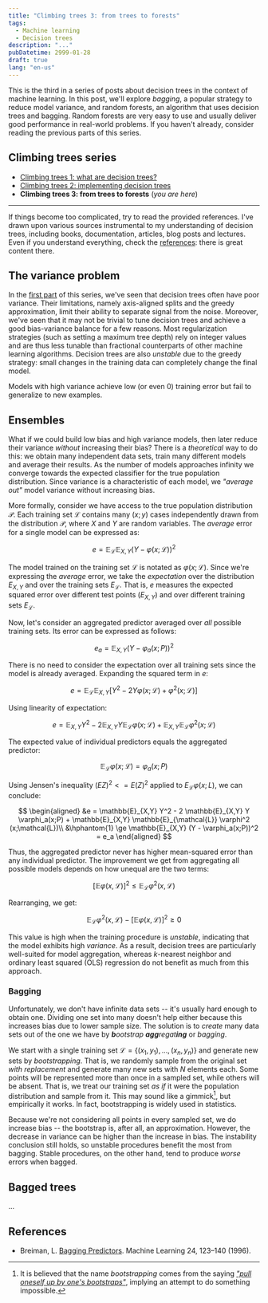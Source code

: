 ```yaml
---
title: "Climbing trees 3: from trees to forests"
tags:
  - Machine learning
  - Decision trees
description: "..."
pubDatetime: 2999-01-28
draft: true
lang: "en-us"
---
```


This is the third in a series of posts about decision trees in the context of machine learning.
In this post, we'll explore _bagging_, a popular strategy to reduce model variance, and random forests, an algorithm that uses decision trees and bagging.
Random forests are very easy to use and usually deliver good performance in real-world problems.
If you haven't already, consider reading the previous parts of this series.

## Climbing trees series

- [Climbing trees 1: what are decision trees?](/posts/climbing-trees-1)
- [Climbing trees 2: implementing decision trees](/posts/climbing-trees-2)
- **Climbing trees 3: from trees to forests** (_you are here_)

---

If things become too complicated, try to read the provided references.
I've drawn upon various sources instrumental to my understanding of decision trees, including books, documentation, articles, blog posts and lectures.
Even if you understand everything, check the [references](#references): there is great content there.

## The variance problem

In the [first part](/posts/climbing-trees-1) of this series, we've seen that decision trees often have poor variance.
Their limitations, namely axis-aligned splits and the greedy approximation, limit their ability to separate signal from the noise.
Moreover, we've seen that it may not be trivial to tune decision trees and achieve a good bias-variance balance for a few reasons.
Most regularization strategies (such as setting a maximum tree depth) rely on integer values and are thus less tunable than fractional counterparts of other machine learning algorithms.
Decision trees are also _unstable_ due to the greedy strategy: small changes in the training data can completely change the final model.

Models with high variance achieve low (or even 0) training error but fail to generalize to new examples.

## Ensembles

What if we could build low bias and high variance models, then later reduce their variance _without_ increasing their bias?
There is a _theoretical_ way to do this: we obtain many independent data sets, train many different models and average their results.
As the number of models approaches infinity we converge towards the expected classifier for the true population distribution.
Since variance is a characteristic of each model, we _"average out"_ model variance without increasing bias.

More formally, consider we have access to the true population distribution $\mathcal{P}$.
Each training set $\mathcal{L}$ contains many $(x;y)$ cases independently drawn from the distribution $\mathcal{P}$, where $X$ and $Y$ are random variables.
The _average_ error for a single model can be expressed as:

$$
e = \mathbb{E}_{\mathcal{L}} \mathbb{E}_{X,Y} (Y - \varphi(x;\mathcal{L}))^2
$$

The model trained on the training set $\mathcal{L}$ is notated as $\varphi(x;\mathcal{L})$.
Since we're expressing the _average_ error, we take the _expectation_ over the distribution $E_{X,Y}$ and over the training sets $E_{\mathcal{L}}$.
That is, $e$ measures the expected squared error over different test points ($E_{X,Y}$) and over different training sets $E_{\mathcal{L}}$.

Now, let's consider an aggregated predictor averaged over _all_ possible training sets. Its error can be expressed as follows:

$$
e_a = \mathbb{E}_{X,Y} (Y - \varphi_a(x;P))^2
$$

There is no need to consider the expectation over all training sets since the model is already averaged.
Expanding the squared term in $e$:

$$
e = \mathbb{E}_{\mathcal{L}} \mathbb{E}_{X,Y} [Y^2 - 2 Y \varphi(x;\mathcal{L}) + \varphi^2(x;\mathcal{L})]
$$

Using linearity of expectation:

$$
e = \mathbb{E}_{X,Y} Y^2 - 2 \mathbb{E}_{X,Y} Y \mathbb{E}_\mathcal{L} \varphi(x;\mathcal{L}) + \mathbb{E}_{X,Y} \mathbb{E}_{\mathcal{L}} \varphi^2 (x;\mathcal{L})
$$

The expected value of individual predictors equals the aggregated predictor:

$$
\mathbb{E}_{\mathcal{L}} \varphi(x;\mathcal{L}) = \varphi_a(x;P)
$$

Using Jensen's inequality $(EZ)^2 <= E(Z)^2$ applied to $E_{\mathcal{L}} \varphi(x;L)$, we can conclude:

$$
\begin{aligned}
&e = \mathbb{E}_{X,Y} Y^2 - 2 \mathbb{E}_{X,Y} Y \varphi_a(x;P) + \mathbb{E}_{X,Y} \mathbb{E}_{\mathcal{L}} \varphi^2 (x;\mathcal{L})\\
&\hphantom{1} \ge \mathbb{E}_{X,Y} (Y - \varphi_a(x;P))^2 = e_a
\end{aligned}
$$

Thus, the aggregated predictor never has higher mean-squared error than any individual predictor.
The improvement we get from aggregating all possible models depends on how unequal are the two terms:

$$
[\mathbb{E} \varphi(x, \mathcal{L})]^2 \le \mathbb{E}_{\mathcal{L}} \varphi^2 (x, \mathcal{L})
$$

Rearranging, we get:

$$
\mathbb{E}_{\mathcal{L}} \varphi^2 (x, \mathcal{L}) - [\mathbb{E} \varphi(x, \mathcal{L})]^2 \ge 0
$$

This value is high when the training procedure is _unstable_, indicating that the model exhibits high _variance_.
As a result, decision trees are particularly well-suited for model aggregation, whereas _k_-nearest neighbor and ordinary least squared (OLS) regression do not benefit as much from this approach.

### Bagging

Unfortunately, we don't have infinite data sets -- it's usually hard enough to obtain one.
Dividing one set into many doesn't help either because this increases bias due to lower sample size.
The solution is to _create_ many data sets out of the one we have by _**b**ootstrap **agg**regat**ing**_ or _bagging_.

We start with a single training set $\mathcal{L} = \{(x_1, y_1), ..., (x_n, y_n)\}$ and generate new sets by _bootstrapping_.
That is, we randomly sample from the original set _with replacement_ and generate many new sets with $N$ elements each.
Some points will be represented more than once in a sampled set, while others will be absent.
That is, we treat our training set _as if_ it were the population distribution and sample from it.
This may sound like a gimmick[^bootstrap], but empirically it works. In fact, bootstrapping is widely used in statistics.

[^bootstrap]: It is believed that the name _bootstrapping_ comes from the saying [_"pull oneself up by one's bootstraps"_](https://en.wiktionary.org/wiki/pull_oneself_up_by_one%27s_bootstraps), implying an attempt to do something impossible.

Because we're not considering all points in every sampled set, we do increase bias -- the bootstrap is, after all, an approximation.
However, the decrease in variance can be higher than the increase in bias. The instability conclusion still holds, so unstable procedures benefit the most from bagging. Stable procedures, on the other hand, tend to produce _worse_ errors when bagged.

## Bagged trees

...

## References

- Breiman, L. [Bagging Predictors](https://www.stat.berkeley.edu/~breiman/bagging.pdf). Machine Learning 24, 123–140 (1996).
